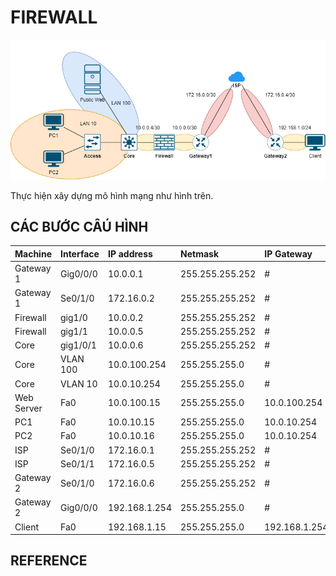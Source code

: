 # FIREWALL

![topology](./img/topology.png)

Thực hiện xây dựng mô hình mạng như hình trên.

## CÁC BƯỚC CÂÚ HÌNH

|Machine|Interface|IP address|Netmask|IP Gateway|
|:------|:--------|:---------|:------|:---------|
|Gateway 1|Gig0/0/0|10.0.0.1|255.255.255.252|#|
|Gateway 1|Se0/1/0|172.16.0.2|255.255.255.252|#|
|Firewall|gig1/0|10.0.0.2|255.255.255.252|#|
|Firewall|gig1/1|10.0.0.5|255.255.255.252|#|
|Core|gig1/0/1|10.0.0.6|255.255.255.252|#|
|Core|VLAN 100|10.0.100.254|255.255.255.0|#|
|Core|VLAN 10|10.0.10.254|255.255.255.0|#|
|Web Server|Fa0|10.0.100.15|255.255.255.0|10.0.100.254|
|PC1|Fa0|10.0.10.15|255.255.255.0|10.0.10.254|
|PC2|Fa0|10.0.10.16|255.255.255.0|10.0.10.254|
|ISP|Se0/1/0|172.16.0.1|255.255.255.252|#|
|ISP|Se0/1/1|172.16.0.5|255.255.255.252|#|
|Gateway 2|Se0/1/0|172.16.0.6|255.255.255.252|#|
|Gateway 2|Gig0/0/0|192.168.1.254|255.255.255.0|#|
|Client|Fa0|192.168.1.15|255.255.255.0|192.168.1.254|

## REFERENCE
